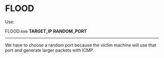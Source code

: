 # FLOOD

Use:

FLOOD.exe **TARGET_IP** **RANDOM_PORT**

---------------------------------------------------

We have to choose a random port because the victim machine will use that port and generate larger packets with ICMP.
